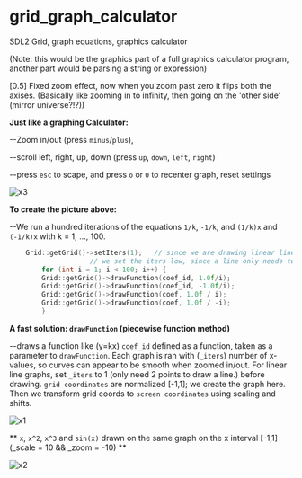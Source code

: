 # grid_graph_calculator
SDL2 Grid, graph equations, graphics calculator

(Note: this would be the graphics part of a full graphics calculator program, another part would be parsing a string or expression)

[0.5] Fixed zoom effect, now when you zoom past zero it flips both the axises. (Basically like zooming in to infinity, then going on the 'other side' (mirror universe?!?))

**Just like a graphing Calculator:**

--Zoom in/out (press `minus`/`plus`),
  
--scroll left, right, up, down (press `up`, `down`, `left`, `right`)

--press `esc` to scape, and press `o` or `0` to recenter graph, reset settings

![x3](https://github.com/aam29dc/grid_graph_calculator/assets/73267302/653f3e9d-114a-4b78-ad7a-8a6d7da0c4fe)

**To create the picture above:**

--We run a hundred iterations of the equations `1/k`, `-1/k`, and `(1/k)x` and `(-1/k)x` with k = 1, ..., 100.
````c++
	Grid::getGrid()->setIters(1);   // since we are drawing linear lines,
					// we set the iters low, since a line only needs two f(x1), and f(x2).
        for (int i = 1; i < 100; i++) {
		Grid::getGrid()->drawFunction(coef_id, 1.0f/i);
		Grid::getGrid()->drawFunction(coef_id, -1.0f/i);
		Grid::getGrid()->drawFunction(coef, 1.0f / i);
		Grid::getGrid()->drawFunction(coef, 1.0f / -i);
        }
````
**A fast solution: `drawFunction` (piecewise function method)** 

--draws a function like (y=kx) `coef_id` defined as a function, taken as a parameter to `drawFunction`.
Each graph is ran with (`_iters`) number of x-values, so curves can appear to be smooth when zoomed in/out. For linear line graphs, set `_iters` to 1 (only need 2 points to draw a line.) before drawing.
`grid coordinates` are normalized [-1,1]; we create the graph here. Then we transform grid coords to `screen coordinates` using scaling and shifts.

![x1](https://github.com/aam29dc/grid_graph_calculator/assets/73267302/15b1ec97-9d2b-4909-9873-357e3bee2384)

** `x`, `x^2`, `x^3` and `sin(x)` drawn on the same graph on the x interval [-1,1] (_scale = 10 && _zoom = -10) **

![x2](https://github.com/aam29dc/grid_graph_calculator/assets/73267302/d8afa7c9-95f2-4d5e-a5e1-54133f45405e)

